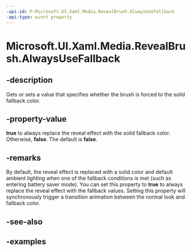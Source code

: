 ```yaml
---
-api-id: P:Microsoft.UI.Xaml.Media.RevealBrush.AlwaysUseFallback
-api-type: winrt property
---
```


<!-- Property syntax.
public bool AlwaysUseFallback { get;  set; }
-->

# Microsoft.UI.Xaml.Media.RevealBrush.AlwaysUseFallback

## -description

Gets or sets a value that specifies whether the brush is forced to the solid fallback color.

## -property-value

**true** to always replace the reveal effect with the solid fallback color. Otherwise, **false**. The default is **false**.

## -remarks

By default, the reveal effect is replaced with a solid color and default ambient lighting when one of the fallback conditions is met (such as entering battery saver mode). You can set this property to **true** to always replace the reveal effect with the fallback values. Setting this property will synchronously trigger a transition animation between the normal look and fallback color.

## -see-also

## -examples

